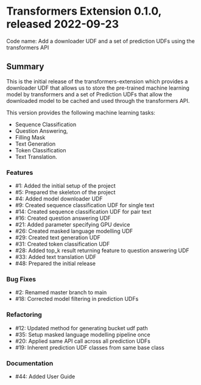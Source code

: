 # Transformers Extension 0.1.0, released 2022-09-23

Code name: Add a downloader UDF and a set of prediction UDFs using the transformers API


## Summary
This is the initial release of the transformers-extension which provides a 
downloader UDF that allows us to store the pre-trained machine learning model 
by transformers and a set of Prediction UDFs that allow the downloaded model 
to be cached and used through the transformers API.

This version provides the following machine learning tasks:

* Sequence Classification
* Question Answering, 
* Filling Mask
* Text Generation
* Token Classification
* Text Translation.

### Features

  - #1: Added the initial setup of the project
  - #5: Prepared the skeleton of the project
  - #4: Added model downloader UDF 
  - #9: Created sequence classification UDF for single text
  - #14: Created sequence classification UDF for pair text
  - #16: Created question answering UDF
  - #21: Added parameter specifying GPU device
  - #26: Created masked language modelling UDF
  - #29: Created text generation UDF
  - #31: Created token classification UDF
  - #28: Added top_k result returning feature to question answering UDF
  - #33: Added text translation UDF
  - #48: Prepared the initial release
  
### Bug Fixes

  - #2: Renamed master branch to main
  - #18: Corrected model filtering in prediction UDFs

### Refactoring

 - #12: Updated method for generating bucket udf path
 - #35: Setup masked language modelling pipeline once
 - #20: Applied same API call across all prediction UDFs
 - #19: Inherent prediction UDF classes from same base class

### Documentation

 - #44: Added User Guide

  

